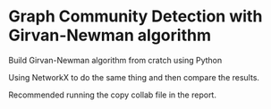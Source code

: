 # Graph Community Detection with Girvan-Newman algorithm

Build Girvan-Newman algorithm from cratch using Python

Using NetworkX to do the same thing and then compare the results.

Recommended running the copy collab file in the report.
